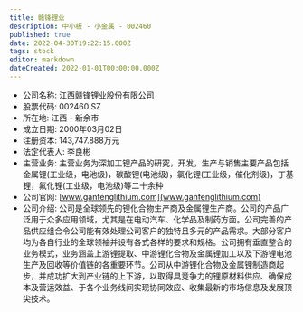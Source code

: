 ```yaml
---
title: 赣锋锂业
description: 中小板 - 小金属 - 002460
published: true
date: 2022-04-30T19:22:15.000Z
tags: stock
editor: markdown
dateCreated: 2022-01-01T00:00:00.000Z
---
```


- 公司名称: 江西赣锋锂业股份有限公司
- 股票代码: 002460.SZ
- 所在地: 江西 - 新余市
- 成立日期: 2000年03月02日
- 注册资本: 143,747.888万元
- 法定代表人: 李良彬
- 主营业务: 主营业务为深加工锂产品的研究，开发，生产与销售主要产品包括金属锂(工业级，电池级)，碳酸锂(电池级)，氯化锂(工业级，催化剂级)，丁基锂，氟化锂(工业级，电池级)等二十余种
- 公司官网: [www.ganfenglithium.com](www.ganfenglithium.com)
- 公司介绍: 公司是全球领先的锂化合物生产商及金属锂生产商。公司的产品广泛用于众多应用领域，尤其是在电动汽车、化学品及制药方面。公司完善的产品供应组合令公司能有效处理公司客户的独特且多元的产品需求。大部分客户均为各自行业的全球领袖并设有各式各样的要求和规格。公司拥有垂直整合的业务模式，业务涵盖上游锂提取、中游锂化合物及金属锂加工以及下游锂电池生产及回收等价值链的各重要环节。公司从中游锂化合物及金属锂制造商起步，并成功扩大到产业链的上下游，以取得具竞争力的锂原材料供应、确保成本及营运效益、于各个业务线间实现协同效应、收集最新的市场信息及发展顶尖技术。



